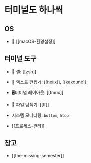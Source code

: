 # 터미널도 하나씩

## OS

- 🍎 [[macOS-환경설정]]

## 터미널 도구

- 🐚 셸: [[zsh]]
- 📝 텍스트 편집기: [[helix]], [[kakoune]]
- 🖥터미널 레이아웃: [[tmux]]
- 📂 파일 탐색기: [[lf]]
- 시스템 모니터링: `bottom`, `htop`

- [[프로세스-관리]]

## 참고

- [[the-missing-semester]]